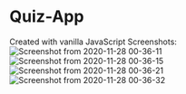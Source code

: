 # Quiz-App
Created with vanilla JavaScript
Screenshots:
![Screenshot from 2020-11-28 00-36-11](https://user-images.githubusercontent.com/55761079/100478679-f0421600-3111-11eb-8e0a-5b7614ea36b6.png)
![Screenshot from 2020-11-28 00-36-15](https://user-images.githubusercontent.com/55761079/100478702-094ac700-3112-11eb-836c-2b124379d411.png)
![Screenshot from 2020-11-28 00-36-21](https://user-images.githubusercontent.com/55761079/100478790-4ca53580-3112-11eb-9d58-a2bc8c444b3f.png)
![Screenshot from 2020-11-28 00-36-32](https://user-images.githubusercontent.com/55761079/100479093-3481e600-3113-11eb-913f-cac7fad54bd3.png)

